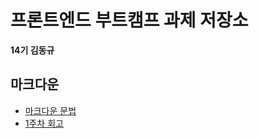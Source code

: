 # 프론트엔드 부트캠프 과제 저장소

**14기 김동규**

## 마크다운

- [마크다운 문법](./src/md/markdown.md)
- [1주차 회고](./src/md/week1-retrospect.md)
